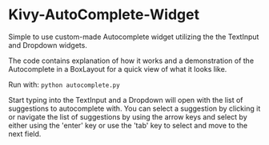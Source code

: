 # Kivy-AutoComplete-Widget
Simple to use custom-made Autocomplete widget utilizing the the TextInput and Dropdown widgets.

The code contains explanation of how it works and a demonstration of the Autocomplete in a BoxLayout for a quick view of what it looks like.

Run with: `python autocomplete.py`

Start typing into the TextInput and a Dropdown will open with the list of suggestions to autocomplete with. You can select a suggestion by clicking it or navigate the list of suggestions by using the arrow keys and select by either using the 'enter' key or use the 'tab' key to select and move to the next field.
